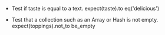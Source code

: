 
- Test if taste is equal to a text.
expect(taste).to eq('delicious')

- Test that a collection such as an Array or Hash is not empty.
expect(toppings).not_to be_empty 